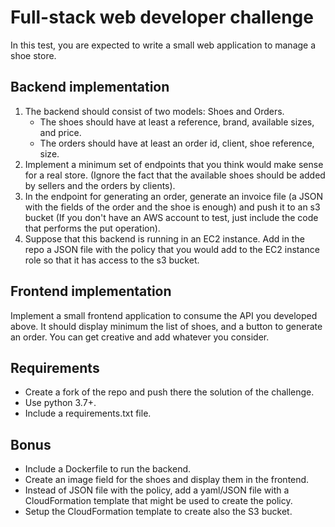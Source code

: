 # Full-stack web developer challenge

In this test, you are expected to write a small web application to manage a shoe store.

## Backend implementation

1. The backend should consist of two models: Shoes and Orders.
    - The shoes should have at least a reference, brand, available sizes, and price.
    - The orders should have at least an order id, client, shoe reference, size.
2. Implement a minimum set of endpoints that you think would make sense for a real store. (Ignore the fact that the available shoes should be added by sellers and the orders by clients).
3. In the endpoint for generating an order, generate an invoice file (a JSON with the fields of the order and the shoe is enough) and push it to an s3 bucket (If you don't have an AWS account to test, just include the code that performs the put operation).
4. Suppose that this backend is running in an EC2 instance. Add in the repo a JSON file with the policy that you would add to the EC2 instance role so that it has access to the s3 bucket.


## Frontend implementation

Implement a small frontend application to consume the API you developed above. It should display minimum the list of shoes, and a button to generate an order. You can get creative and add whatever you consider.


## Requirements

* Create a fork of the repo and push there the solution of the challenge.
* Use python 3.7+.
* Include a requirements.txt file.

## Bonus
* Include a Dockerfile to run the backend.
* Create an image field for the shoes and display them in the frontend.
* Instead of JSON file with the policy, add a yaml/JSON file with a CloudFormation template that might be used to create the policy.
* Setup the CloudFormation template to create also the S3 bucket.

